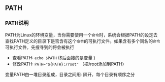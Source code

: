 ## PATH
### PATH说明
PATH为Linux的环境变量，当你需要使用一个`命令`时，系统会根据PATH的设定去查找PATH定义的目录下是否含有这个`命令`的可执行文件。如果含有多个同名的`命令`可执行文件，先搜寻到的将会被执行
* 查看PATH: `echo $PATH`
($后面接的是变量
)
* 修改PATH: `PATH="${PATH}:/root"`
（把/root添加到PATH）

变量PATH由一堆目录组成，目录之间用`:`隔开，每个目录有顺序之分


